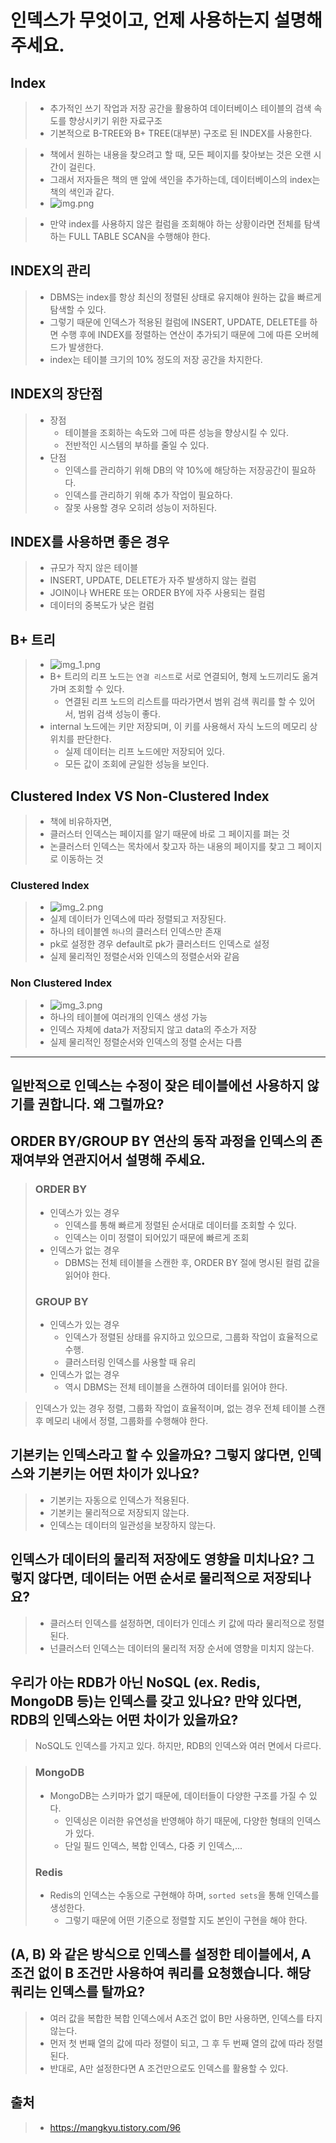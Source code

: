 # 인덱스가 무엇이고, 언제 사용하는지 설명해 주세요.
## Index
> - 추가적인 쓰기 작업과 저장 공간을 활용하여 데이터베이스 테이블의 검색 속도를 향상시키기 위한 자료구조
> - 기본적으로 B-TREE와 B+ TREE(대부분) 구조로 된 INDEX를 사용한다.  

> - 책에서 원하는 내용을 찾으려고 할 때, 모든 페이지를 찾아보는 것은 오랜 시간이 걸린다.
> - 그래서 저자들은 책의 맨 앞에 색인을 추가하는데, 데이터베이스의 index는 책의 색인과 같다.
> - ![img.png](img.png)

> - 만약 index를 사용하지 않은 컬럼을 조회해야 하는 상황이라면 전체를 탐색하는 FULL TABLE SCAN을 수행해야 한다.

## INDEX의 관리
> - DBMS는 index를 항상 최신의 정렬된 상태로 유지해야 원하는 값을 빠르게 탐색할 수 있다.
> - 그렇기 때문에 인덱스가 적용된 컬럼에 INSERT, UPDATE, DELETE를 하면 수행 후에 INDEX를 정렬하는 연산이 추가되기 때문에 그에 따른 오버헤드가 발생한다.
> - index는 테이블 크기의 10% 정도의 저장 공간을 차지한다.

## INDEX의 장단점
> - 장점
>   - 테이블을 조회하는 속도와 그에 따른 성능을 향상시킬 수 있다.
>   - 전반적인 시스템의 부하를 줄일 수 있다.
> - 단점
>   - 인덱스를 관리하기 위해 DB의 약 10%에 해당하는 저장공간이 필요하다.
>   - 인덱스를 관리하기 위해 추가 작업이 필요하다.
>   - 잘못 사용할 경우 오히려 성능이 저하된다.

## INDEX를 사용하면 좋은 경우
> - 규모가 작지 않은 테이블
> - INSERT, UPDATE, DELETE가 자주 발생하지 않는 컬럼
> - JOIN이나 WHERE 또는 ORDER BY에 자주 사용되는 컬럼
> - 데이터의 중복도가 낮은 컬럼

## B+ 트리
> - ![img_1.png](img_1.png)
> - B+ 트리의 리프 노드는 `연결 리스트`로 서로 연결되어, 형제 노드끼리도 옮겨가며 조회할 수 있다.
>   - 연결된 리프 노드의 리스트를 따라가면서 범위 검색 쿼리를 할 수 있어서, 범위 검색 성능이 좋다.
> - internal 노드에는 키만 저장되며, 이 키를 사용해서 자식 노드의 메모리 상 위치를 판단한다.
>   - 실제 데이터는 리프 노드에만 저장되어 있다.
>   - 모든 값이 조회에 균일한 성능을 보인다.

## Clustered Index VS Non-Clustered Index
> - 책에 비유하자면,
> - 클러스터 인덱스는 페이지를 알기 때문에 바로 그 페이지를 펴는 것
> - 논클러스터 인덱스는 목차에서 찾고자 하는 내용의 페이지를 찾고 그 페이지로 이동하는 것

### Clustered Index
> - ![img_2.png](img_2.png)
> - 실제 데이터가 인덱스에 따라 정렬되고 저장된다.
> - 하나의 테이블엔 `하나`의 클러스터 인덱스만 존재
> - pk로 설정한 경우 default로 pk가 클러스터드 인덱스로 설정
> - 실제 물리적인 정렬순서와 인덱스의 정렬순서와 같음

### Non Clustered Index
> - ![img_3.png](img_3.png)
> - 하나의 테이블에 여러개의 인덱스 생성 가능
> - 인덱스 자체에 data가 저장되지 않고 data의 주소가 저장
> - 실제 물리적인 정렬순서와 인덱스의 정렬 순서는 다름

---
## 일반적으로 인덱스는 수정이 잦은 테이블에선 사용하지 않기를 권합니다. 왜 그럴까요?

## ORDER BY/GROUP BY 연산의 동작 과정을 인덱스의 존재여부와 연관지어서 설명해 주세요.
> ### ORDER BY
> - 인덱스가 있는 경우
>   - 인덱스를 통해 빠르게 정렬된 순서대로 데이터를 조회할 수 있다.
>   - 인덱스는 이미 정렬이 되어있기 때문에 빠르게 조회
> - 인덱스가 없는 경우
>   - DBMS는 전체 테이블을 스캔한 후, ORDER BY 절에 명시된 컬럼 값을 읽어야 한다.
> ### GROUP BY
> - 인덱스가 있는 경우
>   - 인덱스가 정렬된 상태를 유지하고 있으므로, 그룹화 작업이 효율적으로 수행.
>   - 클러스터링 인덱스를 사용할 때 유리
> - 인덱스가 없는 경우
>   - 역시 DBMS는 전체 테이블을 스캔하여 데이터를 읽어야 한다.

> 인덱스가 있는 경우 정렬, 그룹화 작업이 효율적이며, 없는 경우 전체 테이블 스캔 후 메모리 내에서 정렬, 그룹화를 수행해야 한다.

## 기본키는 인덱스라고 할 수 있을까요? 그렇지 않다면, 인덱스와 기본키는 어떤 차이가 있나요?
> - 기본키는 자동으로 인덱스가 적용된다.
> - 기본키는 물리적으로 저장되지 않는다.
> - 인덱스는 데이터의 일관성을 보장하지 않는다.

## 인덱스가 데이터의 물리적 저장에도 영향을 미치나요? 그렇지 않다면, 데이터는 어떤 순서로 물리적으로 저장되나요?
> - 클러스터 인덱스를 설정하면, 데이터가 인데스 키 값에 따라 물리적으로 정렬된다.
> - 넌클러스터 인덱스는 데이터의 물리적 저장 순서에 영향을 미치지 않는다.

## 우리가 아는 RDB가 아닌 NoSQL (ex. Redis, MongoDB 등)는 인덱스를 갖고 있나요? 만약 있다면, RDB의 인덱스와는 어떤 차이가 있을까요?
> NoSQL도 인덱스를 가지고 있다. 하지만, RDB의 인덱스와 여러 면에서 다르다.

> ### MongoDB
> - MongoDB는 스키마가 없기 때문에, 데이터들이 다양한 구조를 가질 수 있다.
>   - 인덱싱은 이러한 유연성을 반영해야 하기 때문에, 다양한 형태의 인덱스가 있다.
>   - 단일 필드 인덱스, 복합 인덱스, 다중 키 인덱스,...
> ### Redis
> - Redis의 인덱스는 수동으로 구현해야 하며, `sorted sets`을 통해 인덱스를 생성한다.
>   - 그렇기 때문에 어떤 기준으로 정렬할 지도 본인이 구현을 해야 한다.

## (A, B) 와 같은 방식으로 인덱스를 설정한 테이블에서, A 조건 없이 B 조건만 사용하여 쿼리를 요청했습니다. 해당 쿼리는 인덱스를 탈까요?
> - 여러 값을 복합한 복합 인덱스에서 A조건 없이 B만 사용하면, 인덱스를 타지 않는다.
> - 먼저 첫 번째 열의 값에 따라 정렬이 되고, 그 후 두 번째 열의 값에 따라 정렬된다.
> - 반대로, A만 설정한다면 A 조건만으로도 인덱스를 활용할 수 있다.

## 출처
> - https://mangkyu.tistory.com/96
